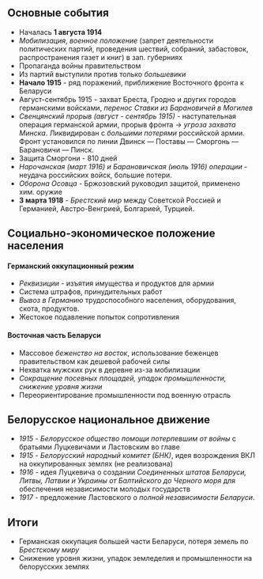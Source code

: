 ## Основные события
- Началась **1 августа 1914**
- *Мобилизация*, *военное положение* (запрет деятельности политических партий, проведения шествий, собраний, забастовок, распространения газет и книг) в зап. губерниях
- Пропаганда войны правительством
- Из партий выступили против только *большевики*
- **Начало 1915** - ряд поражений, приближение Восточного фронта к Беларуси
- Август-сентябрь 1915 - захват Бреста, Гродно и других городов германскими войсками, *перенос Ставки из Барановичей в Могилев*
- *Свенцянский прорыв (август - сентябрь 1915)* - наступательная операция германской армии, прорыв фронта -> *угроза захвата Минска*. Ликвидирован с *большими потерями* российской армии. Фронт установился по линии Двинск — Поставы — Сморгонь — Барановичи — Пинск.
- Защита Сморгони - 810 дней
- *Нарочанская (март 1916) и Барановичская (июль 1916) операции* - неудача российских войск, большие потери.
- *Оборона Осовца* - Бржозовский руководил защитой, применено хим. оружие
- **3 марта 1918** - *Брестский мир* между Советской Россией и Германией, Австро-Венгрией, Болгарией, Турцией.

## Социально-экономическое положение населения
#### Германский оккупационный режим
- *Реквизиции* - изъятия имущества и продуктов для армии
- Система штрафов, принудительных работ
- *Вывоз в Германию* трудоспособного населения, оборудования, скота, продуктов.
- Жестокое подавление попыток сопротивления
#### Восточная часть Беларуси
- Массовое *беженство на восток*, использование беженцев правительством как дешевой рабочей силы
- Нехватка мужских рук в деревне из-за мобилизации
- *Сокращение посевных площадей, упадок промышленности, снижение уровня жизни*
- Переориентирование промышленности под военную отрасль

## Белорусское национальное движение
- *1915* - *Белорусское общество помощи потерпевшим от войны* с братьями Луцкевичами и Ластовским во главе
- *1915* - *Белорусский народный комитет (БНК)*, идея возрождения ВКЛ на оккупированных землях (не реализована)
- *1916* - идея Луцкевича о создании *Соединенных штатов Беларуси, Литвы, Латвии и Украины от Балтийского до Черного моря* для обеспечения независимости молодых государств
- *1917* - предложение Ластовского о *полной независимости Беларуси*.

## Итоги
- Германская оккупация большей части Беларуси, потеря земель по *Брестскому миру*
- Снижение уровня жизни, упадок земледелия и промышленности на белорусских землях